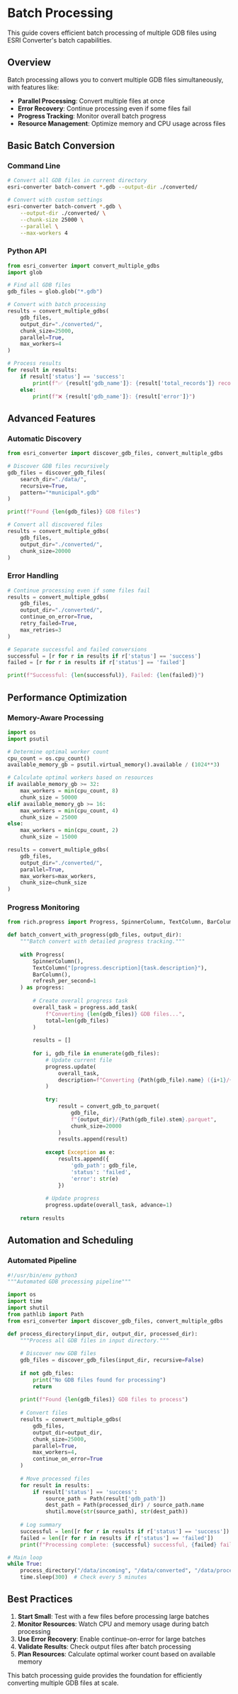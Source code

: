 # Batch Processing

This guide covers efficient batch processing of multiple GDB files using ESRI Converter's batch capabilities.

## Overview

Batch processing allows you to convert multiple GDB files simultaneously, with features like:

- **Parallel Processing**: Convert multiple files at once
- **Error Recovery**: Continue processing even if some files fail
- **Progress Tracking**: Monitor overall batch progress
- **Resource Management**: Optimize memory and CPU usage across files

## Basic Batch Conversion

### Command Line

```bash
# Convert all GDB files in current directory
esri-converter batch-convert *.gdb --output-dir ./converted/

# Convert with custom settings
esri-converter batch-convert *.gdb \
    --output-dir ./converted/ \
    --chunk-size 25000 \
    --parallel \
    --max-workers 4
```

### Python API

```python
from esri_converter import convert_multiple_gdbs
import glob

# Find all GDB files
gdb_files = glob.glob("*.gdb")

# Convert with batch processing
results = convert_multiple_gdbs(
    gdb_files,
    output_dir="./converted/",
    chunk_size=25000,
    parallel=True,
    max_workers=4
)

# Process results
for result in results:
    if result['status'] == 'success':
        print(f"✅ {result['gdb_name']}: {result['total_records']} records")
    else:
        print(f"❌ {result['gdb_name']}: {result['error']}")
```

## Advanced Features

### Automatic Discovery

```python
from esri_converter import discover_gdb_files, convert_multiple_gdbs

# Discover GDB files recursively
gdb_files = discover_gdb_files(
    search_dir="./data/",
    recursive=True,
    pattern="*municipal*.gdb"
)

print(f"Found {len(gdb_files)} GDB files")

# Convert all discovered files
results = convert_multiple_gdbs(
    gdb_files,
    output_dir="./converted/",
    chunk_size=20000
)
```

### Error Handling

```python
# Continue processing even if some files fail
results = convert_multiple_gdbs(
    gdb_files,
    output_dir="./converted/",
    continue_on_error=True,
    retry_failed=True,
    max_retries=3
)

# Separate successful and failed conversions
successful = [r for r in results if r['status'] == 'success']
failed = [r for r in results if r['status'] == 'failed']

print(f"Successful: {len(successful)}, Failed: {len(failed)}")
```

## Performance Optimization

### Memory-Aware Processing

```python
import os
import psutil

# Determine optimal worker count
cpu_count = os.cpu_count()
available_memory_gb = psutil.virtual_memory().available / (1024**3)

# Calculate optimal workers based on resources
if available_memory_gb >= 32:
    max_workers = min(cpu_count, 8)
    chunk_size = 50000
elif available_memory_gb >= 16:
    max_workers = min(cpu_count, 4)
    chunk_size = 25000
else:
    max_workers = min(cpu_count, 2)
    chunk_size = 15000

results = convert_multiple_gdbs(
    gdb_files,
    output_dir="./converted/",
    parallel=True,
    max_workers=max_workers,
    chunk_size=chunk_size
)
```

### Progress Monitoring

```python
from rich.progress import Progress, SpinnerColumn, TextColumn, BarColumn

def batch_convert_with_progress(gdb_files, output_dir):
    """Batch convert with detailed progress tracking."""
    
    with Progress(
        SpinnerColumn(),
        TextColumn("[progress.description]{task.description}"),
        BarColumn(),
        refresh_per_second=1
    ) as progress:
        
        # Create overall progress task
        overall_task = progress.add_task(
            f"Converting {len(gdb_files)} GDB files...", 
            total=len(gdb_files)
        )
        
        results = []
        
        for i, gdb_file in enumerate(gdb_files):
            # Update current file
            progress.update(
                overall_task, 
                description=f"Converting {Path(gdb_file).name} ({i+1}/{len(gdb_files)})"
            )
            
            try:
                result = convert_gdb_to_parquet(
                    gdb_file,
                    f"{output_dir}/{Path(gdb_file).stem}.parquet",
                    chunk_size=20000
                )
                results.append(result)
                
            except Exception as e:
                results.append({
                    'gdb_path': gdb_file,
                    'status': 'failed',
                    'error': str(e)
                })
            
            # Update progress
            progress.update(overall_task, advance=1)
        
    return results
```

## Automation and Scheduling

### Automated Pipeline

```python
#!/usr/bin/env python3
"""Automated GDB processing pipeline"""

import os
import time
import shutil
from pathlib import Path
from esri_converter import discover_gdb_files, convert_multiple_gdbs

def process_directory(input_dir, output_dir, processed_dir):
    """Process all GDB files in input directory."""
    
    # Discover new GDB files
    gdb_files = discover_gdb_files(input_dir, recursive=False)
    
    if not gdb_files:
        print("No GDB files found for processing")
        return
    
    print(f"Found {len(gdb_files)} GDB files to process")
    
    # Convert files
    results = convert_multiple_gdbs(
        gdb_files,
        output_dir=output_dir,
        chunk_size=25000,
        parallel=True,
        max_workers=4,
        continue_on_error=True
    )
    
    # Move processed files
    for result in results:
        if result['status'] == 'success':
            source_path = Path(result['gdb_path'])
            dest_path = Path(processed_dir) / source_path.name
            shutil.move(str(source_path), str(dest_path))
    
    # Log summary
    successful = len([r for r in results if r['status'] == 'success'])
    failed = len([r for r in results if r['status'] == 'failed'])
    print(f"Processing complete: {successful} successful, {failed} failed")

# Main loop
while True:
    process_directory("/data/incoming", "/data/converted", "/data/processed")
    time.sleep(300)  # Check every 5 minutes
```

## Best Practices

1. **Start Small**: Test with a few files before processing large batches
2. **Monitor Resources**: Watch CPU and memory usage during batch processing
3. **Use Error Recovery**: Enable continue-on-error for large batches
4. **Validate Results**: Check output files after batch processing
5. **Plan Resources**: Calculate optimal worker count based on available memory

This batch processing guide provides the foundation for efficiently converting multiple GDB files at scale. 